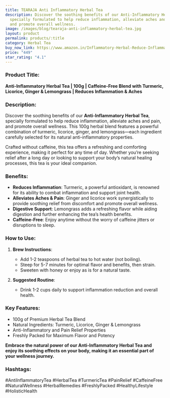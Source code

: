 ```yaml
---
title: TEARAJA Anti Inflammatory Herbal Tea
description: Discover the soothing benefits of our Anti-Inflammatory Herbal Tea,
  specially formulated to help reduce inflammation, alleviate aches and pain,
  and promote overall wellness.
image: /images/blog/tearaja-anti-inflammatory-herbal-tea.jpg
layout: product
permalink: products/:title
category: Herbal Tea
buy_now_link: https://www.amazon.in/Inflammatory-Herbal-Reduce-Inflammation-Ingredients/dp/B07TWRJT12/ref=sr_1_28?crid=2X6ONFCQBN0WP&tag=m0150-21
price: "449"
star_rating: "4.1"
---
```

### Product Title:
**Anti-Inflammatory Herbal Tea | 100g | Caffeine-Free Blend with Turmeric, Licorice, Ginger & Lemongrass | Reduces Inflammation & Aches**

### Description:
Discover the soothing benefits of our **Anti-Inflammatory Herbal Tea**, specially formulated to help reduce inflammation, alleviate aches and pain, and promote overall wellness. This 100g herbal blend features a powerful combination of turmeric, licorice, ginger, and lemongrass—each ingredient carefully selected for its natural anti-inflammatory properties.

Crafted without caffeine, this tea offers a refreshing and comforting experience, making it perfect for any time of day. Whether you’re seeking relief after a long day or looking to support your body’s natural healing processes, this tea is your ideal companion.

### Benefits:
- **Reduces Inflammation**: Turmeric, a powerful antioxidant, is renowned for its ability to combat inflammation and support joint health.
- **Alleviates Aches & Pain**: Ginger and licorice work synergistically to provide soothing relief from discomfort and promote overall wellness.
- **Digestive Support**: Lemongrass adds a refreshing flavor while aiding digestion and further enhancing the tea’s health benefits.
- **Caffeine-Free**: Enjoy anytime without the worry of caffeine jitters or disruptions to sleep.

### How to Use:
1. **Brew Instructions**:
   - Add 1-2 teaspoons of herbal tea to hot water (not boiling).
   - Steep for 5-7 minutes for optimal flavor and benefits, then strain.
   - Sweeten with honey or enjoy as is for a natural taste.

2. **Suggested Routine**:
   - Drink 1-2 cups daily to support inflammation reduction and overall health.

### Key Features:
- 100g of Premium Herbal Tea Blend
- Natural Ingredients: Turmeric, Licorice, Ginger & Lemongrass
- Anti-Inflammatory and Pain Relief Properties
- Freshly Packed for Maximum Flavor and Potency

**Embrace the natural power of our Anti-Inflammatory Herbal Tea and enjoy its soothing effects on your body, making it an essential part of your wellness journey.**

### Hashtags:
#AntiInflammatoryTea #HerbalTea #TurmericTea #PainRelief #CaffeineFree #NaturalWellness #HerbalRemedies #FreshlyPacked #HealthyLifestyle #HolisticHealth
